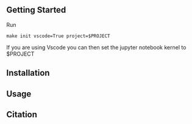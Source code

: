 ## Getting Started
Run 
```
make init vscode=True project=$PROJECT
```
If you are using Vscode you can then set the jupyter notebook kernel to $PROJECT 
## Installation

## Usage
## Citation

